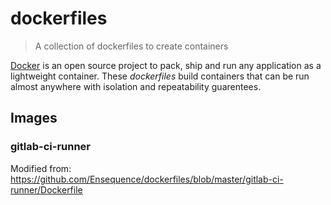 # dockerfiles

> A collection of dockerfiles to create containers

[Docker](http://docker.io) is an open source project to pack, ship and run any application as a lightweight container. These *dockerfiles* build containers that can be run almost anywhere with isolation and repeatability guarentees.

## Images

### gitlab-ci-runner

Modified from: https://github.com/Ensequence/dockerfiles/blob/master/gitlab-ci-runner/Dockerfile

